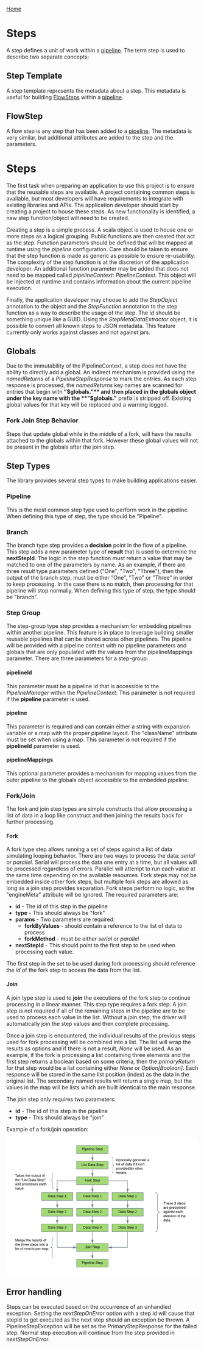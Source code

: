 [Home](../readme.md)

# Steps
A step defines a unit of work within a [pipeline](pipelines.md). The term step is used to describe two separate
concepts:
## Step Template
A step template represents the metadata about a step. This metadata is useful for building [FlowSteps](#flowstep) within
a [pipeline](pipelines.md).
## FlowStep
A flow step is any step that has been added to a [pipeline](#pipeline). The metadata is very similar, but additional
attributes are added to the step and the parameters.

# Steps
The first task when preparing an application to use this project is to ensure that the reusable steps are available. A
project containing common steps is available, but most developers will have requirements to integrate with existing 
libraries and APIs. The application developer should start by creating a project to house these steps. As new 
functionality is identified, a new step function/object will need to be created.

Creating a step is a simple process. A scala object is used to house one or more steps as a logical grouping. Public
functions are then created that act as the step. Function parameters should be defined that will be mapped at runtime 
using the *pipeline* configuration. Care should be taken to ensure that the step function is made as generic as possible
to ensure re-usability. The complexity of the step function is at the discretion of the application developer. An additional
function parameter may be added that does not need to be mapped called *pipelineContext: PipelineContext*. This object
will be injected at runtime and contains information about the current pipeline execution.

Finally, the application developer may choose to add the *StepObject* annotation to the object and the *StepFunction*
annotation to the step function as a way to describe the usage of the step. The *id* should be something unique like a 
GUID. Using the *StepMetaDataExtractor* object, it is possible to convert all known steps to JSON metadata. This feature
currently only works against classes and not against jars.

## Globals
Due to the immutability of the PipelineContext, a step does not have the ability to directly add a global. An indirect 
mechanism is provided using the *namedReturns* of a *PipelineStepResponse* to mark the entries. As each step response
is processed, the *namedReturns* key names are scanned for entries that begin with **"$globals."** and then placed in the
globals object under the key name with the **"$globals."** prefix is stripped off. Existing global values for that key will 
be replaced and a warning logged.

### Fork Join Step Behavior
Steps that update global while in the middle of a fork, will have the results attached to the globals within that fork.
However these global values will not be present in the globals after the join step.

## Step Types
The library provides several step types to make building applications easier.

### Pipeline
This is the most common step type used to perform work in the pipeline. When defining this type of step, the type should
be "Pipeline".

### Branch
The branch type step provides a **decision** point in the flow of a pipeline. This step adds a new parameter type of **result**
that is used to determine the **nextStepId**. The logic in the step function must return a value that may be matched to 
one of the parameters by name. As an example, if there are three *result* type parameters defined ("One", "Two", "Three"),
then the output of the branch step, must be either "One", "Two" or "Three" in order to keep processing. In the case there 
is no match, then processing for that pipeline will stop normally. When defining this type of step, the type should
be "branch".

### Step Group
The step-group type step provides a mechanism for embedding pipelines within another pipeline. This feature is in place
to leverage building smaller reusable pipelines that can be shared across other pipelines. The pipeline will be provided 
with a pipeline context with no pipeline parameters and globals that are only populated with the values from the 
pipelineMappings parameter. There are three parameters for a step-group:

#### pipelineId
This parameter must be a pipeline id that is accessible to the *PipelineManager* within the *PipelineContext*. This
parameter is not required if the **pipeline** parameter is used.

#### pipeline
This parameter is required and can contain either a string with expansion variable or a map with the proper pipeline 
layout. The "className" attribute must be set when using a map. This parameter is not required if the **pipelineId**
parameter is used.

#### pipelineMappings
This optional parameter provides a mechanism for mapping values from the outer pipeline to the globals object accessible 
to the embedded pipeline.

### Fork/Join
The fork and join step types are simple constructs that allow processing a list of data in a loop like construct and then 
joining the results back for further processing.

#### Fork
A fork type step allows running a set of steps against a list of data simulating looping behavior. There are two ways
to process the data: *serial* or *parallel*. Serial will process the data one entry at a time, but all values will be 
processed regardless of errors. Parallel will attempt to run each value at the same time depending on the available 
resources. Fork steps may not be embedded inside other fork steps, but multiple fork steps are allowed as long as a
join step provides separation. Fork steps perform no logic, so the "engineMeta" attribute will be ignored. The required 
parameters are:

* **id** - The id of this step in the pipeline
* **type** - This should always be "fork"
* **params** - Two parameters are required:
  * **forkByValues** - should contain a reference to the list of data to process
  * **forkMethod** - must be either *serial* or *parallel*
* **nextStepId** - This should point to the first step to be used when processing each value.

The first step in the set to be used during fork processing should reference the *id* of the fork step to access the 
data from the list.

#### Join
A join type step is used to **join** the executions of the fork step to continue processing in a linear manner. This step 
type requires a fork step. A join step is not required if all of the remaining steps in the pipeline are to be used to 
process each value in the list. Without a join step, the driver will automatically join the step values and then complete
processing.

Once a join step is encountered, the individual results of the previous steps used for fork processing will be combined 
into a list. The list will wrap the results as options and if there is not a result, *None* will be used. As an example,
if the fork is processing a list containing three elements and the first step returns a boolean based on some criteria, 
then the *primaryReturn* for that step would be a list containing either *None* or *Option[Boolean]*. Each response will 
be stored in the same list position (index) as the data in the original list. The secondary named results will return a 
single map, but the values in the map will be lists which are built identical to the main response.

The join step only requires two parameters:
*  **id** - The id of this step in the pipeline
* **type** - This should always be "join"

Example of a fork/join operation:

![Fork Join Step Overview](../../docs/images/Fork_Join_Overview.png "Fork Join Step Overview")

## Error handling

Steps can be executed based on the occurrence of an unhandled exception. Setting the *nextStepOnError* option with a step id
will cause that stepId to get executed as the next step should an exception be thrown.
A PipelineStepException will be set as the PrimaryStepResponse for the failed step.
Normal step execution will continue from the step provided in *nextStepOnError*.
